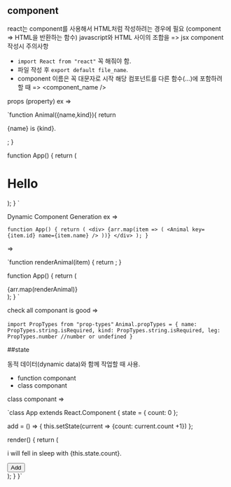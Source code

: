 ## component

react는 component를 사용해서 HTML처럼 작성하려는 경우에 필요
(component => HTML을 반환하는 함수)
javascript와 HTML 사이의 조합을 => jsx
component 작성시 주의사항
* `import React from "react"` 꼭 해줘야 함.
* 파일 작성 후 `export default file_name`.
* component 이름은 꼭 대문자로 시작
해당 컴포넌트를 다른 함수(...)에 포함하려 할 때 => <component_name />

props (property) ex =>

`function Animal({name,kind}){
  return <p>{name} is {kind}.</p>;
}

function App() {
  return (
    <div className="App">
    <h1> Hello </h1>
    <Animal
      id = {1}
      name = "choco"
      kind = "dog"
      leg = {4}
    />
    </div>
  );
}
`

Dynamic Component Generation ex =>

`function App() {
  return (
    <div>
      {arr.map(item => (
        <Animal key={item.id} name={item.name} />
        ))}
    </div>
  );
}
`

=>

`function renderAnimal(item) {
  return <Animal name={item.name} />;
}

function App() {
  return (
    <div>
      {arr.map(renderAnimal)}
    </div>
  );
}
`

check all componant is good =>

`import PropTypes from "prop-types"`
`Animal.propTypes = {
  name: PropTypes.string.isRequired,
  kind: PropTypes.string.isRequired,
  leg: PropTypes.number //number or undefined
}
`

##state

동적 데이터(dynamic data)와 함께 작업할 때 사용.

* function componant
* class componant

class componant =>

`class App extends React.Component {
  state = {
    count: 0
  };

  add = () => { this.setState(current => {count: current.count +1}) };

   render() {
     return (
       <div>
         <p>i will fell in sleep with {this.state.count}.</p>
         <button onClick={this.add}>Add</button>
        </div>
       );
   }
  }`
